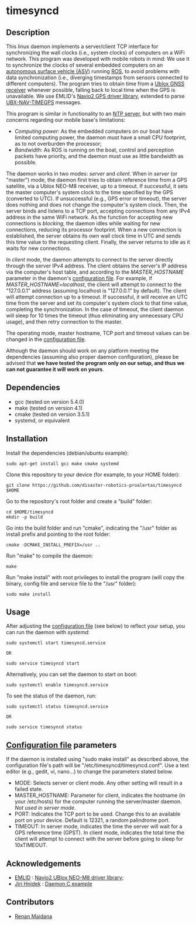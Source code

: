 # timesyncd

## Description

This linux daemon implements a server/client TCP interface for synchronizing the wall clocks (i.e., system clocks) of computers on a WiFi network.
This program was developed with mobile robots in mind: We use it to synchronize the clocks of several embedded computers on an [autonomous surface vehicle (ASV)](http://senseplatypus.com/lutra-airboat/) running [ROS](https://www.ros.org/), to avoid problems with data synchronization (i.e., diverging timestamps from sensors connected to different computers). The program tries to obtain time from a [Ublox GNSS receiver](https://www.u-blox.com/en/product/neo-m8-series) whenever possible, falling back to local time when the GPS is unavailable. We use EMLID's [Navio2 GPS driver library](https://github.com/emlid/Navio2/blob/master/C%2B%2B/Navio/Common/Ublox.h), extended to parse [UBX-NAV-TIMEGPS](https://github.com/disaster-robotics-proalertas/timesyncd/blob/c50f7d2e04f5c30842738db26687f4ac468326c9/include/Navio/Common/Ublox.cpp#L627) messages.

This program is similar in functionality to an [NTP server](https://en.wikipedia.org/wiki/Network_Time_Protocol), but with two main concerns regarding our mobile base's limitations:

* _Computing power_: As the embedded computers on our boat have limited computing power, the daemon must have a small CPU footprint, as to not overburden the processor;
* _Bandwidth_: As ROS is running on the boat, control and perception packets have priority, and the daemon must use as little bandwidth as possible.

The daemon works in two modes: _server_ and _client_. When in _server_ (or "master") mode, the daemon first tries to obtain reference time from a GPS satellite, via a Ublox NEO-M8 receiver, up to a timeout. If successful, it sets the master computer's system clock to the time specified by the GPS (converted to UTC). If unsuccessful (e.g., GPS error or timeout), the server does nothing and does not change the computer's system clock. Then, the server binds and listens to a TCP port, accepting connections from any IPv4 address in the same WiFi network. As the function for accepting new connections is _blocking_, the daemon idles while waiting for new connections, reducing its processor footprint. When a new connection is established, the server obtains its own wall clock time in UTC and sends this time value to the requesting client. Finally, the server returns to idle as it waits for new connections.

In _client_ mode, the daemon attempts to connect to the server directly through the server IPv4 address. The client obtains the server's IP address via the computer's host table, and according to the _MASTER\_HOSTNAME_ parameter in the daemon's [configuration file](https://github.com/disaster-robotics-proalertas/timesyncd/blob/master/timesyncd.conf). For example, if _MASTER\_HOSTNAME=localhost_, the client will attempt to connect to the "127.0.0.1" address (assuming localhost is "127.0.0.1" by default). The client will attempt connection up to a timeout. If successful, it will receive an UTC time from the server and set its computer's system clock to that time value, completing the synchronization. In the case of timeout, the client daemon will sleep for 10 times the timeout (thus eliminating any unnecessary CPU usage), and then retry connection to the master.

The operating mode, master hostname, TCP port and timeout values can be changed in the [configuration file](https://github.com/disaster-robotics-proalertas/timesyncd/blob/master/timesyncd.conf).

Although the daemon should work on any platform meeting the dependencies (assuming also proper daemon configuration), please be advised that **we have tested the program only on our setup, and thus we can not guarantee it will work on yours**.

## Dependencies

* gcc (tested on version 5.4.0)
* make (tested on version 4.1)
* cmake (tested on version 3.5.1)
* systemd, or equivalent

## Installation

Install the dependencies (debian/ubuntu example):

```
sudo apt-get install gcc make cmake systemd
```

Clone this repository to your device (for example, to your HOME folder):

```
git clone https://github.com/disaster-robotics-proalertas/timesyncd $HOME
```

Go to the repository's root folder and create a "build" folder:

```
cd $HOME/timesyncd
mkdir -p build
```

Go into the build folder and run "cmake", indicating the "/usr" folder as install prefix and pointing to the root folder:

```
cmake -DCMAKE_INSTALL_PREFIX=/usr ..
```

Run "make" to compile the daemon:

```
make
```

Run "make install" with root privileges to install the program (will copy the binary, config file and service file to the "/usr" folder):

```
sudo make install
```

## Usage

After adjusting the [configuration file](https://github.com/disaster-robotics-proalertas/timesyncd/blob/master/timesyncd.conf) (see below) to reflect your setup, you can run the daemon with _systemd_:

```
sudo systemctl start timesyncd.service

OR

sudo service timesyncd start
```

Alternatively, you can set the daemon to start on boot:

```
sudo systemctl enable timesyncd.service
```

To see the status of the daemon, run:

```
sudo systemctl status timesyncd.service

OR

sudo service timesyncd status
```

## [Configuration file](https://github.com/disaster-robotics-proalertas/timesyncd/blob/master/timesyncd.conf) parameters

If the daemon is installed using "sudo make install" as described above, the configuration file's path will be "/etc/timesyncd/timesyncd.conf". Use a text editor (e.g., gedit, vi, nano...) to change the parameters stated below.

* MODE: Selects server or client mode. Any other setting will result in a failed state.
* MASTER_HOSTNAME: Parameter for client, indicates the hostname (in your /etc/hosts) for the computer running the server/master daemon. _Not used in server mode_.
* PORT: Indicates the TCP port to be used. Change this to an available port on your device. Default is 12321, a random palindrome port.
* TIMEOUT: In server mode, indicates the time the server will wait for a GPS reference time (GPST). In client mode, indicates the total time the client will attempt to connect with the server before going to sleep for 10xTIMEOUT.

## Acknowledgements

* [EMLID](https://emlid.com/) : [Navio2 UBlox NEO-M8 driver library](https://github.com/emlid/Navio2);
* [Jiri Hnidek](https://github.com/jirihnidek) : [Daemon C example](https://github.com/jirihnidek/daemon)

## Contributors

* [Renan Maidana](https://github.com/rgmaidana)
